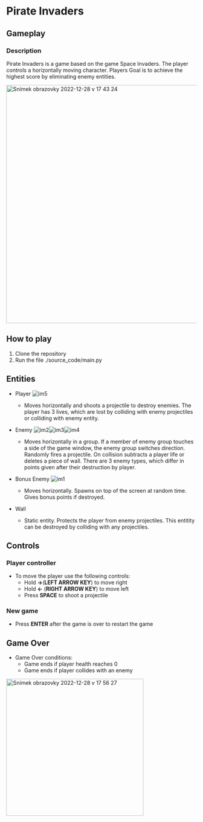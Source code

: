 # Pirate Invaders

## Gameplay

### Description
Pirate Invaders is a game based on the game Space Invaders. The player controls a horizontally moving character. 
Players Goal is to achieve the highest score by eliminating enemy entities.

<img width="631" alt="Snímek obrazovky 2022-12-28 v 17 43 24" src="https://user-images.githubusercontent.com/65544540/209844778-1e281ecd-6ad7-4332-b873-fb2808e2b480.png">

## How to play
1. Clone the repository
2. Run the file ./source_code/main.py

## Entities

- Player ![im5](https://user-images.githubusercontent.com/65544540/209845408-95261caa-8c39-4058-a1d9-bf5dd80326f0.png)
  - Moves horizontally and shoots a projectile to destroy enemies. The player has 3 lives, which are lost by colliding with enemy 
projectiles or colliding with enemy entity.  
  


- Enemy ![im2](https://user-images.githubusercontent.com/65544540/209845436-2794e568-0bef-4601-b658-734ded81bf5f.png)![im3](https://user-images.githubusercontent.com/65544540/209845439-fcd67d27-c875-4971-8c1f-36eff67e0fcf.png)![im4](https://user-images.githubusercontent.com/65544540/209845448-059f4ef9-8848-412e-a9b4-34a9f3513b7b.png)
  - Moves horizontally in a group. If a member of enemy group touches a side of the game window, the enemy group switches direction. 
Randomly fires a projectile. On collision subtracts a player life or deletes a piece of wall. 
There are 3 enemy types, which differ in points given after their destruction by player.
  
  
  
- Bonus Enemy ![im1](https://user-images.githubusercontent.com/65544540/209845295-74f8c75d-f473-499f-adfd-2df83b8b19e7.png)
  - Moves horizontally. Spawns on top of the screen at random time. Gives bonus points if destroyed.
  

- Wall
  - Static entity. Protects the player from enemy projectiles. This entitity can be destroyed by colliding with any projectiles.

## Controls

### Player controller
- To move the player use the following controls: 
  -  Hold **→**(**LEFT ARROW KEY**) to move right
  -  Hold **←** (**RIGHT ARROW KEY**) to move left
  -  Press **SPACE** to shoot a projectile

### New game
- Press **ENTER** after the game is over to restart the game


## Game Over
- Game Over conditions:
  - Game ends if player health reaches 0
  - Game ends if player collides with an enemy
 
<img width="363" alt="Snímek obrazovky 2022-12-28 v 17 56 27" src="https://user-images.githubusercontent.com/65544540/209846303-49c9aa5c-6721-4355-a895-6d1798fb6480.png">

